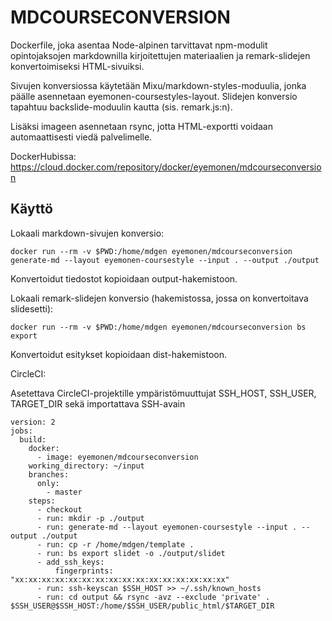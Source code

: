 # MDCOURSECONVERSION

Dockerfile, joka asentaa Node-alpinen tarvittavat npm-modulit opintojaksojen markdownilla kirjoitettujen materiaalien ja remark-slidejen konvertoimiseksi HTML-sivuiksi. 

Sivujen konversiossa käytetään Mixu/markdown-styles-moduulia, jonka päälle asennetaan eyemonen-coursestyles-layout.
Slidejen konversio tapahtuu backslide-moduulin kautta (sis. remark.js:n).

Lisäksi imageen asennetaan rsync, jotta HTML-exportti voidaan automaattisesti viedä palvelimelle.

DockerHubissa: https://cloud.docker.com/repository/docker/eyemonen/mdcourseconversion

## Käyttö

Lokaali markdown-sivujen konversio:

`docker run --rm -v $PWD:/home/mdgen eyemonen/mdcourseconversion generate-md --layout eyemonen-coursestyle --input . --output ./output`

Konvertoidut tiedostot kopioidaan output-hakemistoon.

Lokaali remark-slidejen konversio (hakemistossa, jossa on konvertoitava slidesetti):

`docker run --rm -v $PWD:/home/mdgen eyemonen/mdcourseconversion bs export`

Konvertoidut esitykset kopioidaan dist-hakemistoon.

CircleCI:

Asetettava CircleCI-projektille ympäristömuuttujat SSH_HOST, SSH_USER, TARGET_DIR sekä importattava SSH-avain

```
version: 2
jobs:
  build:
    docker:
      - image: eyemonen/mdcourseconversion
    working_directory: ~/input
    branches:
      only:
        - master
    steps:
      - checkout
      - run: mkdir -p ./output
      - run: generate-md --layout eyemonen-coursestyle --input . --output ./output
      - run: cp -r /home/mdgen/template .
      - run: bs export slidet -o ./output/slidet
      - add_ssh_keys:
          fingerprints: "xx:xx:xx:xx:xx:xx:xx:xx:xx:xx:xx:xx:xx:xx:xx:xx"
      - run: ssh-keyscan $SSH_HOST >> ~/.ssh/known_hosts
      - run: cd output && rsync -avz --exclude 'private' . $SSH_USER@$SSH_HOST:/home/$SSH_USER/public_html/$TARGET_DIR
```
